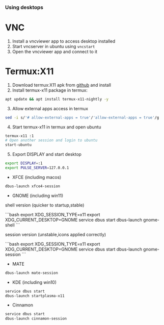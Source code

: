 ### Using desktops

# VNC 
1. Install a vncviewer app to access desktop installed
2. Start vncserver in ubuntu using `vncstart`
3. Open the vncviewer app and connect to it

# Termux:X11
1. Download termux:X11 apk from [github](https://github.com/termux/termux-x11/releases/latest) and install
2. Install termux-x11 package in termux:

```bash
apt update && apt install termux-x11-nightly -y
```

3. Allow external apps access in termux
```bash
sed -i s/'# allow-external-apps = true'/'allow-external-apps = true'/g ~/.termux/termux.properties
```

4. Start termux-x11 in termux and open ubuntu
```bash
termux-x11 :1
# Open another session and login to ubuntu
start-ubuntu
```

5. Export DISPLAY and start desktop
```bash
export DISPLAY=:1
export PULSE_SERVER=127.0.0.1
```

- XFCE (including macos)
```bash
dbus-launch xfce4-session
```

- GNOME (including win11)
<p> shell version (quicker to startup,stable) </p>
```bash
export XDG_SESSION_TYPE=x11
export XDG_CURRENT_DESKTOP=GNOME
service dbus start
dbus-launch gnome-shell
```
<p>session version (unstable,icons applied correctly)</p>
```bash
export XDG_SESSION_TYPE=x11
export XDG_CURRENT_DESKTOP=GNOME
service dbus start
dbus-launch gnome-session
```

- MATE
```bash
dbus-launch mate-session
```

- KDE (including win10)
```bash
service dbus start
dbus-launch startplasma-x11
```

- Cinnamon
```bash
service dbus start
dbus-launch cinnamon-session
```

 
